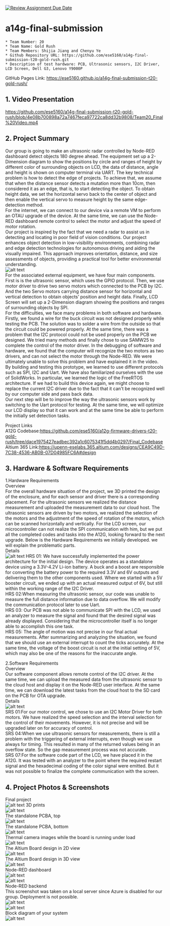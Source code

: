 [![Review Assignment Due Date](https://classroom.github.com/assets/deadline-readme-button-24ddc0f5d75046c5622901739e7c5dd533143b0c8e959d652212380cedb1ea36.svg)](https://classroom.github.com/a/kzkUPShx)
# a14g-final-submission

    * Team Number: 20
    * Team Name: Gold Rush
    * Team Members: Shijia Jiang and Chenyu Ye
    * Github Repository URL: https://github.com/ese5160/a14g-final-submission-t20-gold-rush.git
    * Description of test hardware: PCB, Ultrasonic sensors, I2C Driver, LCD Screen, Dell G3, Lenovo Y9000P

GitHub Pages Link: https://ese5160.github.io/a14g-final-submission-t20-gold-rush/

## 1. Video Presentation
  
https://github.com/ese5160/a14g-final-submission-t20-gold-rush/blob/4e08b700898a72a7467feca97722ca8dd32b9808/Team20_Final%20Video.mp4

## 2. Project Summary  

Our group is going to make an ultrasonic radar controlled by Node-RED dashboard detect objects 180 degree ahead. The equipment set up a 2-Dimension diagram to show the positions by circle and ranges of height by different color of surrounding objects on LCD, the data of distance, angle and height is shown on computer terminal via UART. The key technical problem is how to detect the edge of projects. To achieve that, we assume that when the distance sensor detects a mutation more than 10cm, then considered it as an edge, that is, to start detecting the object. To obtain height data, we set the horizontal servo back to the center of object and then enable the vertical servo to measure height by the same edge-detection method.  
For the internet, we can connect to our device via a remote VM to perform an OTAU upgrade of the device. At the same time, we can use the Node-RED dashboard remote control to select the motor and adjust the speed of motor rotation.  
Our project is inspired by the fact that we need a radar to assist us in detecting and locating in poor field of vision conditions. Our project enhances object detection in low-visibility environments, combining radar and edge detection technologies for autonomous driving and aiding the visually impaired. This approach improves orientation, distance, and size assessments of objects, providing a practical tool for better environmental understanding.  
![alt text](image.png)  
For the associated external equipment, we have four main components. First is is the ultrasonic sensor, which uses the GPIO protocol.  Then, we use motor driver to drive two servo motors which connected to the PCB by I2C. And the two Servo motors carrying distance sensor for horizontal and vertical detection to obtain objects’ position and height data. Finally, LCD Screen will set up a 2-Dimension diagram showing the positions and ranges of surrounding objects by SPI.  
For the difficulties, we face many problems in both software and hardware. Firstly, we found a wire for the buck circuit was not designed properly while testing the PCB. The solution was to solder a wire from the outside so that the circuit could be powered properly. At the same time, there was a problem that the I2C protocol could not be used properly on the PCB we designed. We tried many methods and finally chose to use SAMW25 to complete the control of the motor driver. In the debugging of software and hardware, we found that the computer will recognize the two motors as two drivers, and can not select the motor through the Node-RED. We were ultimately unable to solve this problem and have explained it in the video.  
By building and testing this prototype, we learned to use different protocols such as SPI, I2C and Uart. We have also familiarized ourselves with the use of SolidWorks. In particular, we learned the logic of the FreeRTOS architecture. If we had to build this device again, we might choose to replace the current I2C driver due to the fact that it can't be recognized well by our computer side and pass back data.  
Our next step will be to improve the way the ultrasonic sensors work by switching to the Uart protocol for testing. At the same time, we will optimize our LCD display so that it can work and at the same time be able to perform the initially set detection tasks.

Project Links  
A12G Codebase:https://github.com/ese5160/a12g-firmware-drivers-t20-gold-rush/tree/dace1975427eadbec392a1c6075341f5dd4b0297/Final_Codebase  
Altium 365 Link:https://upenn-eselabs.365.altium.com/designs/CEA9C49D-7C38-4536-AB0B-07D04985FC6A#design  

## 3. Hardware & Software Requirements

1.Hardware Requirements  
Overview  
For the overall hardware situation of the project, we 3D printed the design of the enclosure, and for each sensor and driver there is a corresponding placement. For the ultrasonic sensors we realized the distance measurement and uploaded the measurement data to our cloud host. The ultrasonic sensors are driven by two motors, we realized the selection of the motors and the adjustment of the speed of rotation of the motors, which can be scanned horizontally and vertically. For the LCD screen, our microcontroller can not realize the SPI communication with him, but we put all the completed codes and tasks into the A12G, looking forward to the next upgrade. Below is the Hardware Requirements we initially developed. we will explain the problematic parts.  
Details  
![alt text](image-1.png)
HRS 01: We have successfully implemented the power architecture for the initial design. The device operates as a standalone device using a 3.3V-4.2V Li-ion battery. A buck and a boost are responsible for converting the battery power to the required 3.3V and 6V outputs and delivering them to the other components used. Where we started with a 5V booster circuit, we ended up with an actual measured output of 6V, but still within the working range of the I2C Driver.  
HRS 02:When measuring the ultrasonic sensor, our code was unable to measure the full distance information due to data overflow. We will modify the communication protocol later to use Uart.  
HRS 03: Our PCB was not able to communicate SPI with the LCD, we used an analyzer to measure the signal and found that the desired signal was already displayed. Considering that the microcontroller itself is no longer able to accomplish this one task.  
HRS 05: The angle of motion was not precise in our final actual measurements. After summarizing and analyzing the situation, we found that we should use an external interrupt to count the ticks accurately. At the same time, the voltage of the boost circuit is not at the initial setting of 5V, which may also be one of the reasons for the inaccurate angle.  
  
2.Software Requirements  
Overview  
Our software component allows remote control of the I2C driver. At the same time, we can upload the measured data from the ultrasonic sensor to the cloud host and display it on the Node-RED user interface. At the same time, we can download the latest tasks from the cloud host to the SD card on the PCB for OTA upgrade.  
Details  
![alt text](image-3.png)  
SRS 01:For our motor control, we chose to use an I2C Motor Driver for both motors. We have realized the speed selection and the interval selection for the control of their movements. However, it is not precise and will be upgraded later on for accuracy of control.  
SRS 04:When we use ultrasonic sensors for measurements, there is still a problem with the triggering of external interrupts, even though we use always for timing. This resulted in many of the returned values being in an overflow state. So the gap measurement process was not accurate.  
SRS 07:For the software code part of the LCD, we have placed it in the A12G. It was tested with an analyzer to the point where the required restart signal and the hexadecimal coding of the color signal were emitted. But it was not possible to finalize the complete communication with the screen.  

## 4. Project Photos & Screenshots

Final project  
![alt text](12f9a6244f48c58ec52ccefa9b86e3e.jpg)
3D prints  
![alt text](a71c626a48398ebfe62c68dd3ff807c.jpg)  
The standalone PCBA, top  
![alt text](b0290145b9e9ccb07a70e39e7df4941.jpg)  
The standalone PCBA, bottom  
![alt text](810484dbf68da9a987f6a64e8ed76f4.jpg)  
Thermal camera images while the board is running under load  
![alt text](4317828e610ba65b9bc20d6559e2246.jpg)  
The Altium Board design in 2D view  
![alt text](15d4e210196b0af4ec8f22fb52624a9.png)  
The Altium Board design in 3D view  
![alt text](image-4.png)  
Node-RED dashboard  
![alt text](8fbacc02e9e88e4940e3a2252b3f0d7.png)  
![alt text](a63e87757456bf18a6f151c95600898.png)  
Node-RED backend  
This screenshot was taken on a local server since Azure is disabled for our group. Deployment is not possible.  
![alt text](338625901e33e7c21728bd7e44ee140.png)  
![alt text](ea6626ba243fdfc913145d92552c967.png)  
Block diagram of your system  
![alt text](image.png) 